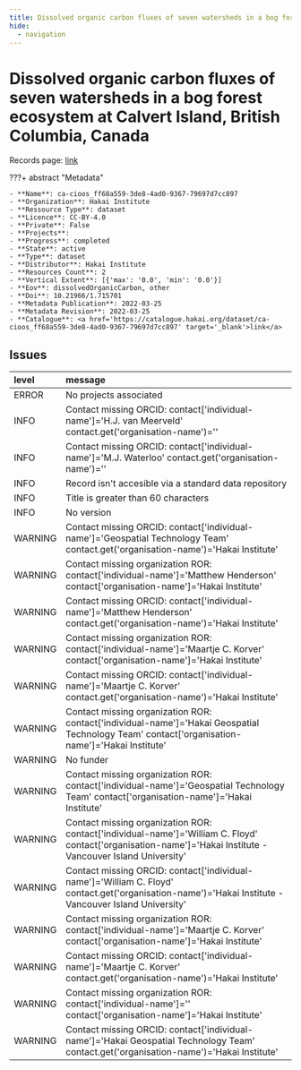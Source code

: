 ```yaml
---
title: Dissolved organic carbon fluxes of seven watersheds in a bog forest ecosystem at Calvert Island, British Columbia, Canada
hide:
  - navigation
---
```


# Dissolved organic carbon fluxes of seven watersheds in a bog forest ecosystem at Calvert Island, British Columbia, Canada

Records page: <a href='https://catalogue.hakai.org/dataset/ca-cioos_ff68a559-3de8-4ad0-9367-79697d7cc897' target='_blank'>link</a>

???+ abstract "Metadata"

    - **Name**: ca-cioos_ff68a559-3de8-4ad0-9367-79697d7cc897 
    - **Organization**: Hakai Institute 
    - **Ressource Type**: dataset 
    - **Licence**: CC-BY-4.0 
    - **Private**: False 
    - **Projects**:  
    - **Progress**: completed 
    - **State**: active 
    - **Type**: dataset 
    - **Distributor**: Hakai Institute 
    - **Resources Count**: 2 
    - **Vertical Extent**: [{'max': '0.0', 'min': '0.0'}] 
    - **Eov**: dissolvedOrganicCarbon, other 
    - **Doi**: 10.21966/1.715701 
    - **Metadata Publication**: 2022-03-25 
    - **Metadata Revision**: 2022-03-25 
    - **Catalogue**: <a href='https://catalogue.hakai.org/dataset/ca-cioos_ff68a559-3de8-4ad0-9367-79697d7cc897' target='_blank'>link</a> 

<div id='map'></div>




## Issues
| level   | message                                                                                                                                                       |
|:--------|:--------------------------------------------------------------------------------------------------------------------------------------------------------------|
| ERROR   | No projects associated                                                                                                                                        |
| INFO    | Contact missing ORCID: contact['individual-name']='H.J. van Meerveld' contact.get('organisation-name')=''                                                     |
| INFO    | Contact missing ORCID: contact['individual-name']='M.J. Waterloo' contact.get('organisation-name')=''                                                         |
| INFO    | Record isn't accesible via a standard data repository                                                                                                         |
| INFO    | Title is greater than 60 characters                                                                                                                           |
| INFO    | No version                                                                                                                                                    |
| WARNING | Contact missing ORCID: contact['individual-name']='Geospatial Technology Team' contact.get('organisation-name')='Hakai Institute'                             |
| WARNING | Contact missing organization ROR:  contact['individual-name']='Matthew Henderson' contact['organisation-name']='Hakai Institute'                              |
| WARNING | Contact missing ORCID: contact['individual-name']='Matthew Henderson' contact.get('organisation-name')='Hakai Institute'                                      |
| WARNING | Contact missing organization ROR:  contact['individual-name']='Maartje C. Korver' contact['organisation-name']='Hakai Institute'                              |
| WARNING | Contact missing ORCID: contact['individual-name']='Maartje C. Korver' contact.get('organisation-name')='Hakai Institute'                                      |
| WARNING | Contact missing organization ROR:  contact['individual-name']='Hakai Geospatial Technology Team' contact['organisation-name']='Hakai Institute'               |
| WARNING | No funder                                                                                                                                                     |
| WARNING | Contact missing organization ROR:  contact['individual-name']='Geospatial Technology Team' contact['organisation-name']='Hakai Institute'                     |
| WARNING | Contact missing organization ROR:  contact['individual-name']='William C. Floyd' contact['organisation-name']='Hakai Institute - Vancouver Island University' |
| WARNING | Contact missing ORCID: contact['individual-name']='William C. Floyd' contact.get('organisation-name')='Hakai Institute - Vancouver Island University'         |
| WARNING | Contact missing organization ROR:  contact['individual-name']='Maartje C. Korver' contact['organisation-name']='Hakai Institute'                              |
| WARNING | Contact missing ORCID: contact['individual-name']='Maartje C. Korver' contact.get('organisation-name')='Hakai Institute'                                      |
| WARNING | Contact missing organization ROR:  contact['individual-name']='' contact['organisation-name']='Hakai Institute'                                               |
| WARNING | Contact missing ORCID: contact['individual-name']='Hakai Geospatial Technology Team' contact.get('organisation-name')='Hakai Institute'                       |


<script>
   document.addEventListener("DOMContentLoaded", function() {
    var map = L.map('map').setView([51.505, -125.09], 5);
    L.tileLayer('https://tile.openstreetmap.org/{z}/{x}/{y}.png', {
        maxZoom: 19,
        attribution: '&copy; <a href="http://www.openstreetmap.org/copyright">OpenStreetMap</a>'
    }).addTo(map);
    var geojsonFeature = {
        "type": "Feature",
        "properties": {
            "name" : "Dissolved organic carbon fluxes of seven watersheds in a bog forest ecosystem at Calvert Island, British Columbia, Canada"
        },
        "geometry": {'type': 'Polygon', 'coordinates': [[[-128.17701209, 51.62096599], [-127.92157996, 51.62096599], [-127.92157996, 51.73507366], [-128.17701209, 51.73507366], [-128.17701209, 51.62096599]]]}
    }
    L.geoJSON(geojsonFeature).addTo(map);
   })
</script>